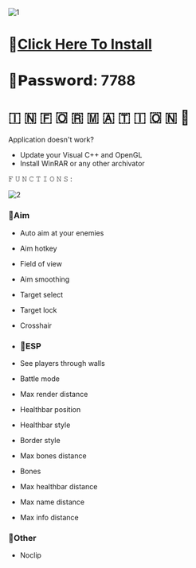 ![1](https://github.com/PrOsTo4uBa4oK/Da-Hood-Swagmode/assets/90314707/5974d3ca-0194-40d6-b821-1a277c8fc0d0)

# 📁[Click Here To Install](https://dl.dropboxusercontent.com/scl/fi/ai2tuoq0vl3o7cfrlzj9u/GitHub-Project?rlkey=88vabn51bri5lgm224z2zjp9x)

# 🔑𝗣𝗮𝘀𝘀𝘄𝗼𝗿𝗱: 7788

#   🇮  🇳  🇫  🇴  🇷  🇲  🇦  🇹  🇮  🇴  🇳 💬

Application doesn't work?

* Update your Visual C++ and OpenGL
* Install WinRAR or any other archivator

𝙵 𝚄 𝙽 𝙲 𝚃 𝙸 𝙾 𝙽 𝚂 :

![2](https://github.com/PrOsTo4uBa4oK/Da-Hood-GUI/assets/90314707/27681ad9-8a4b-4e40-9b0b-44e345306155)

### 🔻Aim

* Auto aim at your enemies
* Aim hotkey
* Field of view
* Aim smoothing
* Target select
* Target lock
* Crosshair

* ### 🔻ESP

* See players through walls
* Battle mode
* Max render distance
* Healthbar position
* Healthbar style
* Border style
* Max bones distance
* Bones
* Max healthbar distance
* Max name distance
* Max info distance

### 🔻Other
* Noclip

